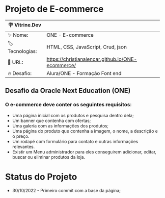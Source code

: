 # Projeto de E-commerce

| :placard: Vitrine.Dev |     |
| -------------  | --- |
| :sparkles: Nome:       | ONE - E-commerce
| :label: Tecnologias:| HTML, CSS, JavaScript, Crud, json
| :rocket: URL:        | https://christianalencar.github.io/ONE-ecommerce/
| :fire: Desafio:    | Alura/ONE - Formação Font end


<h2>Desafio da Oracle Next Education (ONE)</h2>

<h3>O e-commerce deve conter os seguintes requisitos: </h3>

- Uma página inicial com os produtos e pesquisa dentro dela;
- Um banner que contenha com ofertas;
- Uma galeria com as informações dos produtos;
- Uma página do produto que contenha a imagem, o nome, a descrição e o preço.
- Um rodapé com formulário para contato e outras informações relevantes.
- Existir um Menu administrador para eles conseguirem adicionar, editar, buscar ou eliminar produtos da loja.


# Status do Projeto

- 30/10/2022 - Primeiro commit com a base da página;

